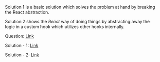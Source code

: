 Solution 1 is a basic solution which solves the problem at hand by breaking the React abstraction.

Solution 2 shows the _React_ way of doing things by abstracting away the logic in a custom hook which utilizes other hooks internally.

Question: [Link](https://neetocode.com/create/react/academy/JSX-E6G)

Solution - 1: [Link](https://neetocode.com/create/react/academy/JSX-BMX)

Solution - 2: [Link](https://neetocode.com/create/react/academy/JSX-IFO)
